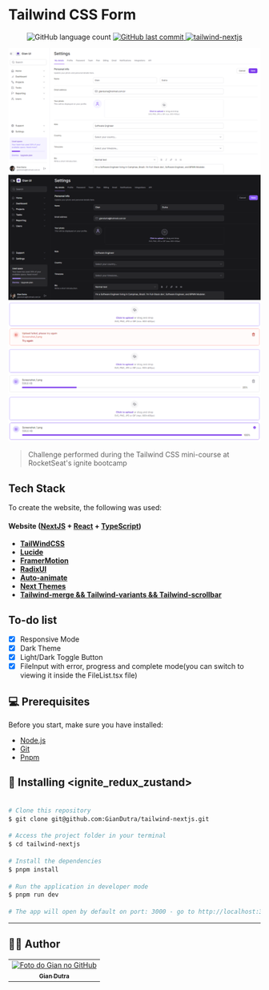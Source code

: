 # Tailwind CSS Form

<p align="center">
  <img alt="GitHub language count" src="https://img.shields.io/github/languages/count/GianDutra/tailwind-nextjs?color=%2304D361">

   <a href="https://github.com/GianDutra/DT-Money/commits/master">
    <img alt="GitHub last commit" src="https://img.shields.io/github/last-commit/GianDutra/tailwind-nextjs">
  </a>
  
 <a href="https://tailwind-nextjs-sable.vercel.app/">
    <img alt="tailwind-nextjs" src="https://img.shields.io/badge/tailwind-nextjs-%237159c1?style=flat&logo=ghost">
  </a>
  
</p>
<img src="./.github/1.png" alt="tailwind-nextjs" title="tailwind-nextjs">
<img src="./.github/2.png" alt="tailwind-nextjs" title="tailwind-nextjs">
<img src="./.github/3.png" alt="tailwind-nextjs" title="tailwind-nextjs">
<img src="./.github/4.png" alt="tailwind-nextjs" title="tailwind-nextjs">
<img src="./.github/5.png" alt="tailwind-nextjs" title="tailwind-nextjs">

> Challenge performed during the Tailwind CSS mini-course at RocketSeat's ignite bootcamp

## Tech Stack

To create the website, the following was used:

#### **Website**   ([NextJS](https://nextjs.org/)  +  [React](https://reactjs.org/)  +  [TypeScript](https://www.typescriptlang.org/))
- **[TailWindCSS](https://tailwindcss.com/)**
- **[Lucide](https://lucide.dev/)**
- **[FramerMotion](https://www.framer.com/motion/)**
- **[RadixUI](https://www.radix-ui.com/)**
- **[Auto-animate](https://auto-animate.formkit.com/)**
- **[Next Themes](https://www.npmjs.com/package/next-themes)**
- **[Tailwind-merge && Tailwind-variants && Tailwind-scrollbar](https://tailwindcss.com/)**

## To-do list

- [x] Responsive Mode
- [x] Dark Theme
- [x] Light/Dark Toggle Button
- [x] FileInput with error, progress and complete mode(you can switch to viewing it inside the FileList.tsx file)

## 💻 Prerequisites

Before you start, make sure you have installed:

* [Node.js](https://nodejs.org/en/)
* [Git](https://git-scm.com)
* [Pnpm](https://pnpm.io)

## 🚀 Installing <ignite_redux_zustand>

 
```bash

# Clone this repository
$ git clone git@github.com:GianDutra/tailwind-nextjs.git

# Access the project folder in your terminal
$ cd tailwind-nextjs

# Install the dependencies
$ pnpm install

# Run the application in developer mode
$ pnpm run dev

# The app will open by default on port: 3000 - go to http://localhost:3000/

```

---


## 👨‍💼 Author

<table>
  <tr>
    <td align="center">
      <a href="#">
        <img src="https://github.com/GianDutra.png" width="100px;" alt="Foto do Gian no GitHub"/><br>
        <sub>
          <b>Gian Dutra</b>
        </sub>
      </a>
    </td>
  </tr>
</table>
